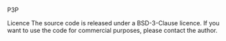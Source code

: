 P3P

Licence
The source code is released under a BSD-3-Clause licence. If you want to use the code for commercial purposes, please contact the author.
